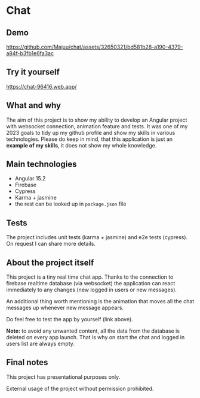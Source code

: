 # Chat
## Demo

https://github.com/Majuu/chat/assets/32650321/bd581b28-a190-4379-a84f-b3fb1e6fa3ac

## Try it yourself
https://chat-96416.web.app/

## What and why
The aim of this project is to show my ability to develop an Angular project with websocket connection, animation feature and tests. 
It was one of my 2023 goals to tidy up my github profile and show my skills in various technologies.
Please do keep in mind, that this application is just an **example of my skills**, it does not show my whole knowledge.

## Main technologies
- Angular 15.2
- Firebase
- Cypress
- Karma + jasmine
- the rest can be looked up in `package.json` file

## Tests
The project includes unit tests (karma + jasmine) and e2e tests (cypress). On request I can share more details.

## About the project itself
This project is a tiny real time chat app. Thanks to the connection to firebase realtime database (via websocket) the application can react immediately to any changes (new logged in users or new messages). 

An additional thing worth mentioning is the animation that moves all the chat messages up whenever new message appears.

Do feel free to test the app by yourself (link above).

**Note:** to avoid any unwanted content, all the data from the database is deleted on every app launch. That is why on start the chat and logged in users list are always empty.

## Final notes
This project has presentational purposes only. 

External usage of the project without permission prohibited.
